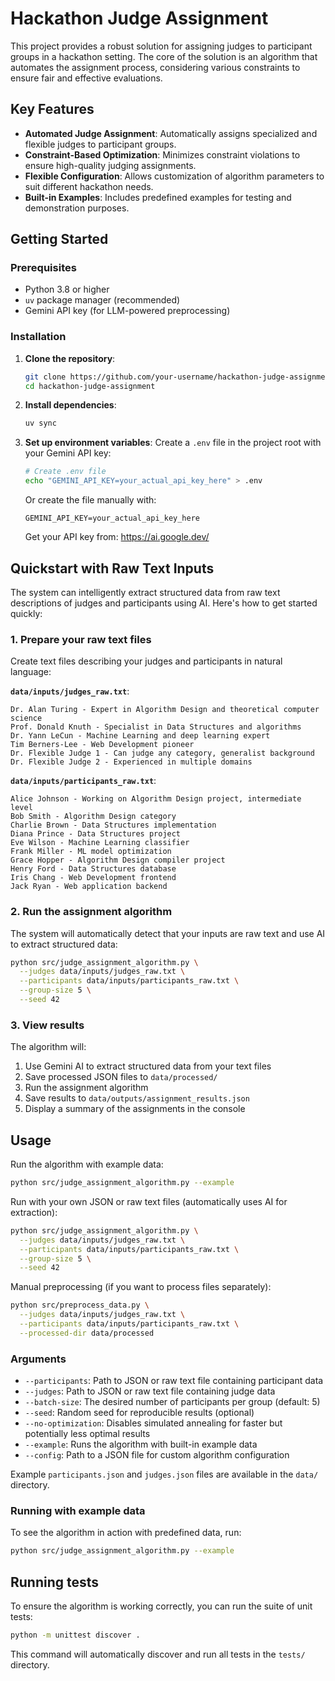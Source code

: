 # Hackathon Judge Assignment

This project provides a robust solution for assigning judges to participant groups in a hackathon setting. The core of the solution is an algorithm that automates the assignment process, considering various constraints to ensure fair and effective evaluations.

## Key Features

- **Automated Judge Assignment**: Automatically assigns specialized and flexible judges to participant groups.
- **Constraint-Based Optimization**: Minimizes constraint violations to ensure high-quality judging assignments.
- **Flexible Configuration**: Allows customization of algorithm parameters to suit different hackathon needs.
- **Built-in Examples**: Includes predefined examples for testing and demonstration purposes.

## Getting Started

### Prerequisites

- Python 3.8 or higher
- `uv` package manager (recommended)
- Gemini API key (for LLM-powered preprocessing)

### Installation

1. **Clone the repository**:

   ```bash
   git clone https://github.com/your-username/hackathon-judge-assignment.git
   cd hackathon-judge-assignment
   ```

2. **Install dependencies**:

   ```bash
   uv sync
   ```

3. **Set up environment variables**:
   Create a `.env` file in the project root with your Gemini API key:

   ```bash
   # Create .env file
   echo "GEMINI_API_KEY=your_actual_api_key_here" > .env
   ```

   Or create the file manually with:

   ```
   GEMINI_API_KEY=your_actual_api_key_here
   ```

   Get your API key from: https://ai.google.dev/

## Quickstart with Raw Text Inputs

The system can intelligently extract structured data from raw text descriptions of judges and participants using AI. Here's how to get started quickly:

### 1. Prepare your raw text files

Create text files describing your judges and participants in natural language:

**`data/inputs/judges_raw.txt`**:

```
Dr. Alan Turing - Expert in Algorithm Design and theoretical computer science
Prof. Donald Knuth - Specialist in Data Structures and algorithms
Dr. Yann LeCun - Machine Learning and deep learning expert
Tim Berners-Lee - Web Development pioneer
Dr. Flexible Judge 1 - Can judge any category, generalist background
Dr. Flexible Judge 2 - Experienced in multiple domains
```

**`data/inputs/participants_raw.txt`**:

```
Alice Johnson - Working on Algorithm Design project, intermediate level
Bob Smith - Algorithm Design category
Charlie Brown - Data Structures implementation
Diana Prince - Data Structures project
Eve Wilson - Machine Learning classifier
Frank Miller - ML model optimization
Grace Hopper - Algorithm Design compiler project
Henry Ford - Data Structures database
Iris Chang - Web Development frontend
Jack Ryan - Web application backend
```

### 2. Run the assignment algorithm

The system will automatically detect that your inputs are raw text and use AI to extract structured data:

```bash
python src/judge_assignment_algorithm.py \
  --judges data/inputs/judges_raw.txt \
  --participants data/inputs/participants_raw.txt \
  --group-size 5 \
  --seed 42
```

### 3. View results

The algorithm will:

1. Use Gemini AI to extract structured data from your text files
2. Save processed JSON files to `data/processed/`
3. Run the assignment algorithm
4. Save results to `data/outputs/assignment_results.json`
5. Display a summary of the assignments in the console

## Usage

Run the algorithm with example data:

```bash
python src/judge_assignment_algorithm.py --example
```

Run with your own JSON or raw text files (automatically uses AI for extraction):

```bash
python src/judge_assignment_algorithm.py \
  --judges data/inputs/judges_raw.txt \
  --participants data/inputs/participants_raw.txt \
  --group-size 5 \
  --seed 42
```

Manual preprocessing (if you want to process files separately):

```bash
python src/preprocess_data.py \
  --judges data/inputs/judges_raw.txt \
  --participants data/inputs/participants_raw.txt \
  --processed-dir data/processed
```

### Arguments

- `--participants`: Path to JSON or raw text file containing participant data
- `--judges`: Path to JSON or raw text file containing judge data
- `--batch-size`: The desired number of participants per group (default: 5)
- `--seed`: Random seed for reproducible results (optional)
- `--no-optimization`: Disables simulated annealing for faster but potentially less optimal results
- `--example`: Runs the algorithm with built-in example data
- `--config`: Path to a JSON file for custom algorithm configuration

Example `participants.json` and `judges.json` files are available in the `data/` directory.

### Running with example data

To see the algorithm in action with predefined data, run:

```bash
python src/judge_assignment_algorithm.py --example
```

## Running tests

To ensure the algorithm is working correctly, you can run the suite of unit tests:

```bash
python -m unittest discover .
```

This command will automatically discover and run all tests in the `tests/` directory.
